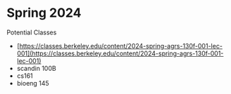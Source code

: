 # Spring 2024

Potential Classes

* [https://classes.berkeley.edu/content/2024-spring-agrs-130f-001-lec-001](https://classes.berkeley.edu/content/2024-spring-agrs-130f-001-lec-001)
* scandin 100B
* cs161
* bioeng 145
